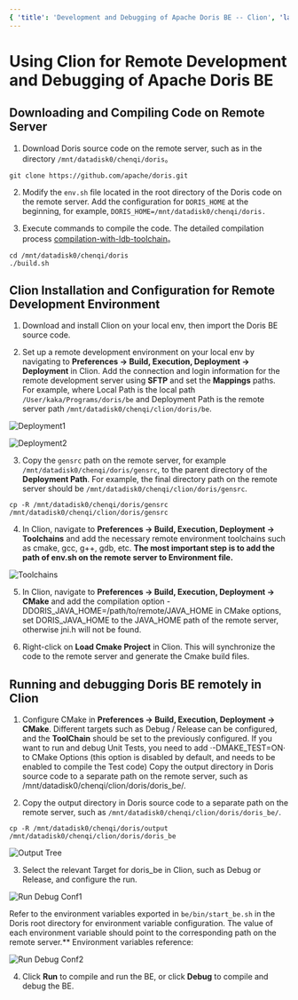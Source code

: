 ```yaml
---
{ 'title': 'Development and Debugging of Apache Doris BE -- Clion', 'language': 'en' }
---
```


<!--
Licensed to the Apache Software Foundation (ASF) under one
or more contributor license agreements.  See the NOTICE file
distributed with this work for additional information
regarding copyright ownership.  The ASF licenses this file
to you under the Apache License, Version 2.0 (the
"License"); you may not use this file except in compliance
with the License.  You may obtain a copy of the License at

  http://www.apache.org/licenses/LICENSE-2.0

Unless required by applicable law or agreed to in writing,
software distributed under the License is distributed on an
"AS IS" BASIS, WITHOUT WARRANTIES OR CONDITIONS OF ANY
KIND, either express or implied.  See the License for the
specific language governing permissions and limitations
under the License.
-->

# Using Clion for Remote Development and Debugging of Apache Doris BE

## Downloading and Compiling Code on Remote Server

1. Download Doris source code on the remote server, such as in the directory `/mnt/datadisk0/chenqi/doris`。

```
git clone https://github.com/apache/doris.git
```

2. Modify the `env.sh` file located in the root directory of the Doris code on the remote server.
Add the configuration for `DORIS_HOME` at the beginning, for example, `DORIS_HOME=/mnt/datadisk0/chenqi/doris.`

3. Execute commands to compile the code. The detailed compilation process [compilation-with-ldb-toolchain](https://doris.apache.org/zh-CN/docs/dev/install/source-install/compilation-with-ldb-toolchain)。

```
cd /mnt/datadisk0/chenqi/doris
./build.sh
```

## Clion Installation and Configuration for Remote Development Environment

1. Download and install Clion on your local env, then import the Doris BE source code.

2. Set up a remote development environment on your local env by navigating to **Preferences -> Build, Execution, Deployment -> Deployment** in Clion.
Add the connection and login information for the remote development server using **SFTP** and set the **Mappings** paths.
For example, where Local Path is the local path `/User/kaka/Programs/doris/be` and Deployment Path is the remote server path `/mnt/datadisk0/chenqi/clion/doris/be`.

![Deployment1](/images/clion-deployment1.png)

![Deployment2](/images/clion-deployment2.png)

3. Copy the `gensrc` path on the remote server, for example `/mnt/datadisk0/chenqi/doris/gensrc`, to the parent directory of the **Deployment Path**.
For example, the final directory path on the remote server should be `/mnt/datadisk0/chenqi/clion/doris/gensrc`.

```
cp -R /mnt/datadisk0/chenqi/doris/gensrc /mnt/datadisk0/chenqi/clion/doris/gensrc
```

4. In Clion, navigate to **Preferences -> Build, Execution, Deployment -> Toolchains** and add the necessary remote environment toolchains such as cmake, gcc, g++, gdb, etc.
**The most important step is to add the path of **env.sh** on the remote server to **Environment file**.**

![Toolchains](/images/clion-toolchains.png)

5. In Clion, navigate to **Preferences -> Build, Execution, Deployment -> CMake** and add the compilation option -DDORIS_JAVA_HOME=/path/to/remote/JAVA_HOME in CMake options, set DORIS_JAVA_HOME to the JAVA_HOME path of the remote server, otherwise jni.h will not be found.

6. Right-click on **Load Cmake Project** in Clion. This will synchronize the code to the remote server and generate the Cmake build files.

## Running and debugging Doris BE remotely in Clion

1. Configure CMake in **Preferences -> Build, Execution, Deployment -> CMake**. Different targets such as Debug / Release can be configured, and the **ToolChain** should be set to the previously configured.
If you want to run and debug Unit Tests, you need to add ·-DMAKE_TEST=ON· to CMake Options (this option is disabled by default, and needs to be enabled to compile the Test code)
Copy the output directory in Doris source code to a separate path on the remote server, such as /mnt/datadisk0/chenqi/clion/doris/doris_be/.

2. Copy the output directory in Doris source code to a separate path on the remote server, such as `/mnt/datadisk0/chenqi/clion/doris/doris_be/`.

```
cp -R /mnt/datadisk0/chenqi/doris/output /mnt/datadisk0/chenqi/clion/doris/doris_be
```

![Output Tree](/images/doris-dist-output-tree.png)

3. Select the relevant Target for doris_be in Clion, such as Debug or Release, and configure the run.

![Run Debug Conf1](/images/clion-run-debug-conf1.png)

Refer to the environment variables exported in `be/bin/start_be.sh` in the Doris root directory for environment variable configuration. The value of each environment variable should point to the corresponding path on the remote server.**
Environment variables reference:

![Run Debug Conf2](/images/clion-run-debug-conf2.png)

4. Click **Run** to compile and run the BE, or click **Debug** to compile and debug the BE.
